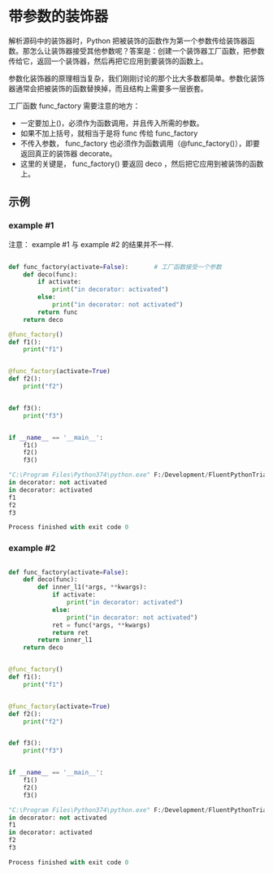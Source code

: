 # 带参数的装饰器

解析源码中的装饰器时，Python 把被装饰的函数作为第一个参数传给装饰器函数。那怎么让装饰器接受其他参数呢？答案是：创建一个装饰器工厂函数，把参数传给它，返回一个装饰器，然后再把它应用到要装饰的函数上。

参数化装饰器的原理相当复杂，我们刚刚讨论的那个比大多数都简单。参数化装饰器通常会把被装饰的函数替换掉，而且结构上需要多一层嵌套。


工厂函数 func_factory 需要注意的地方：
* 一定要加上()，必须作为函数调用，并且传入所需的参数。
* 如果不加上括号，就相当于是将 func 传给 func_factory 
* 不传入参数， func_factory 也必须作为函数调用（@func_factory()），即要返回真正的装饰器 decorate。
* 这里的关键是， func_factory() 要返回 deco ，然后把它应用到被装饰的函数上。


## 示例

### example #1
注意： example #1 与 example #2 的结果并不一样.

```py

def func_factory(activate=False):       # 工厂函数接受一个参数
    def deco(func):
        if activate:
            print("in decorator: activated")
        else:
            print("in decorator: not activated")
        return func
    return deco

@func_factory()     
def f1():
    print("f1")


@func_factory(activate=True)
def f2():
    print("f2")


def f3():
    print("f3")


if __name__ == '__main__':
    f1()
    f2()
    f3()

```

```py
"C:\Program Files\Python374\python.exe" F:/Development/FluentPythonTrials/FuncAsObject/decorator_with_args.py
in decorator: not activated
in decorator: activated
f1
f2
f3

Process finished with exit code 0

```



### example #2
```py

def func_factory(activate=False):
    def deco(func):
        def inner_l1(*args, **kwargs):
            if activate:
                print("in decorator: activated")
            else:
                print("in decorator: not activated")
            ret = func(*args, **kwargs)
            return ret
        return inner_l1
    return deco


@func_factory()     
def f1():
    print("f1")


@func_factory(activate=True)
def f2():
    print("f2")


def f3():
    print("f3")


if __name__ == '__main__':
    f1()
    f2()
    f3()

```
```py
"C:\Program Files\Python374\python.exe" F:/Development/FluentPythonTrials/FuncAsObject/decorator_with_args2.py
in decorator: not activated
f1
in decorator: activated
f2
f3

Process finished with exit code 0

```

